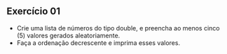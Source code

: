 ## Exercício 01

- Crie uma lista de números do tipo double, e preencha ao menos cinco (5) valores gerados aleatoriamente.
- Faça a ordenação decrescente e imprima esses valores.

